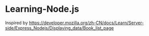 # Learning-Node.js

Inspired by https://developer.mozilla.org/zh-CN/docs/Learn/Server-side/Express_Nodejs/Displaying_data/Book_list_page
